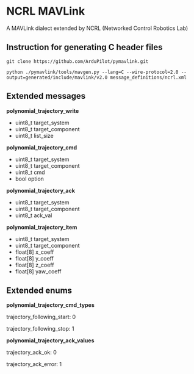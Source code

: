 # NCRL MAVLink

A MAVLink dialect extended by NCRL (Networked Control Robotics Lab)

## Instruction for generating C header files

```
git clone https://github.com/ArduPilot/pymavlink.git

python ./pymavlink/tools/mavgen.py --lang=C --wire-protocol=2.0 --output=generated/include/mavlink/v2.0 message_definitions/ncrl.xml
```

## Extended messages

**polynomial_trajectory_write**

  * uint8_t target_system
  * uint8_t target_component
  * uint8_t list_size

**polynomial_trajectory_cmd**

  * uint8_t target_system
  * uint8_t target_component
  * uint8_t cmd
  * bool option

**polynomial_trajectory_ack**

  * uint8_t target_system
  * uint8_t target_component
  * uint8_t ack_val

**polynomial_trajectory_item**

  * uint8_t target_system
  * uint8_t target_component
  * float[8] x_coeff
  * float[8] y_coeff
  * float[8] z_coeff
  * float[8] yaw_coeff

## Extended enums

**polynomial_trajectory_cmd_types**

trajectory_following_start: 0

trajectory_following_stop: 1

**polynomial_trajectory_ack_values**

trajectory_ack_ok: 0

trajectory_ack_error: 1
